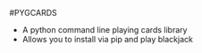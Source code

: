 #PYGCARDS
  * A python command line playing cards library
  * Allows you to install via pip and play blackjack
